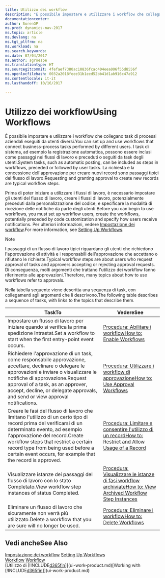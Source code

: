 ```yaml
---
title: Utilizzo dei workflow
description: "È possibile impostare e utilizzare i workflow che collegano task di processi aziendali eseguiti da utenti diversi. I task di sistema, ad esempio la registrazione automatica, possono essere inclusi come passaggi nei flussi di lavoro e preceduti o seguiti da task degli utenti. La richiesta e la concessione dell'approvazione per creare nuovi record sono passaggi tipici del workflow."
documentationcenter: 
author: SorenGP
ms.prod: dynamics-nav-2017
ms.topic: article
ms.devlang: na
ms.tgt_pltfrm: na
ms.workload: na
ms.search.keywords: 
ms.date: 07/04/2017
ms.author: sgroespe
ms.translationtype: HT
ms.sourcegitcommit: 4fefaef7380ac10836fcac404eea006f55d8556f
ms.openlocfilehash: 0032a2018feee31b1eed52bb41d1ab916c47a912
ms.contentlocale: it-it
ms.lasthandoff: 10/16/2017

---
```

# <a name="using-workflows"></a><span data-ttu-id="e521a-105">Utilizzo dei workflow</span><span class="sxs-lookup"><span data-stu-id="e521a-105">Using Workflows</span></span>
<span data-ttu-id="e521a-106">È possibile impostare e utilizzare i workflow che collegano task di processi aziendali eseguiti da utenti diversi.</span><span class="sxs-lookup"><span data-stu-id="e521a-106">You can set up and use workflows that connect business-process tasks performed by different users.</span></span> <span data-ttu-id="e521a-107">I task di sistema, ad esempio la registrazione automatica, possono essere inclusi come passaggi nei flussi di lavoro e preceduti o seguiti da task degli utenti.</span><span class="sxs-lookup"><span data-stu-id="e521a-107">System tasks, such as automatic posting, can be included as steps in workflows, preceded or followed by user tasks.</span></span> <span data-ttu-id="e521a-108">La richiesta e la concessione dell'approvazione per creare nuovi record sono passaggi tipici del flusso di lavoro.</span><span class="sxs-lookup"><span data-stu-id="e521a-108">Requesting and granting approval to create new records are typical workflow steps.</span></span>  

 <span data-ttu-id="e521a-109">Prima di poter iniziare a utilizzare i flussi di lavoro, è necessario impostare gli utenti del flusso di lavoro, creare i flussi di lavoro, potenzialmente preceduti dalla personalizzazione del codice, e specificare la modalità di ricezione delle notifiche da parte degli utenti.</span><span class="sxs-lookup"><span data-stu-id="e521a-109">Before you can begin to use workflows, you must set up workflow users, create the workflows, potentially preceded by code customization and specify how users receive notifications.</span></span> <span data-ttu-id="e521a-110">Per ulteriori informazioni, vedere [Impostazione dei workflow](across-set-up-workflows.md).</span><span class="sxs-lookup"><span data-stu-id="e521a-110">For more information, see [Setting Up Workflows](across-set-up-workflows.md).</span></span>  

> [!NOTE]  
>  <span data-ttu-id="e521a-111">I passaggi di un flusso di lavoro tipici riguardano gli utenti che richiedono l'approvazione di attività e i responsabili dell'approvazione che accettano o rifiutano le richieste.</span><span class="sxs-lookup"><span data-stu-id="e521a-111">Typical workflow steps are about users who request approval of tasks and approvers accepting or rejecting approval requests.</span></span> <span data-ttu-id="e521a-112">Di conseguenza, molti argomenti che trattano l'utilizzo dei workflow fanno riferimento alle approvazioni.</span><span class="sxs-lookup"><span data-stu-id="e521a-112">Therefore, many topics about how to use workflows refer to approvals.</span></span>  

 <span data-ttu-id="e521a-113">Nella tabella seguente viene descritta una sequenza di task, con collegamenti agli argomenti che li descrivono.</span><span class="sxs-lookup"><span data-stu-id="e521a-113">The following table describes a sequence of tasks, with links to the topics that describe them.</span></span>  

|<span data-ttu-id="e521a-114">**Task**</span><span class="sxs-lookup"><span data-stu-id="e521a-114">**To**</span></span>|<span data-ttu-id="e521a-115">**Vedere**</span><span class="sxs-lookup"><span data-stu-id="e521a-115">**See**</span></span>|  
|------------|-------------|  
|<span data-ttu-id="e521a-116">Impostare un flusso di lavoro per iniziare quando si verifica la prima spedizione Intrastat.</span><span class="sxs-lookup"><span data-stu-id="e521a-116">Set a workflow to start when the first entry-point event occurs.</span></span>|[<span data-ttu-id="e521a-117">Procedura: Abilitare i workflow</span><span class="sxs-lookup"><span data-stu-id="e521a-117">How to: Enable Workflows</span></span>](across-how-to-enable-workflows.md)|  
|<span data-ttu-id="e521a-118">Richiedere l'approvazione di un task, come responsabile approvazione, accettare, declinare o delegare le approvazioni e inviare o visualizzare le notifiche di approvazione.</span><span class="sxs-lookup"><span data-stu-id="e521a-118">Request approval of a task, as an approver, accept, decline, or delegate approvals, and send or view approval notifications.</span></span>|[<span data-ttu-id="e521a-119">Procedura: Utilizzare i workflow di approvazione</span><span class="sxs-lookup"><span data-stu-id="e521a-119">How to: Use Approval Workflows</span></span>](across-how-use-approval-workflows.md)|  
|<span data-ttu-id="e521a-120">Creare le fasi del flusso di lavoro che limitano l'utilizzo di un certo tipo di record prima del verificarsi di un determinato evento, ad esempio l'approvazione del record.</span><span class="sxs-lookup"><span data-stu-id="e521a-120">Create workflow steps that restrict a certain record type from being used before a certain event occurs, for example that the record is approved.</span></span>|[<span data-ttu-id="e521a-121">Procedura: Limitare e consentire l'utilizzo di un record</span><span class="sxs-lookup"><span data-stu-id="e521a-121">How to: Restrict and Allow Usage of a Record</span></span>](across-how-to-restrict-and-allow-usage-of-a-record.md)|  
|<span data-ttu-id="e521a-122">Visualizzare istanze dei passaggi del flusso di lavoro con lo stato Completato.</span><span class="sxs-lookup"><span data-stu-id="e521a-122">View workflow step instances of status Completed.</span></span>|[<span data-ttu-id="e521a-123">Procedura: Visualizzare le istanze di fasi workflow archiviate</span><span class="sxs-lookup"><span data-stu-id="e521a-123">How to: View Archived Workflow Step Instances</span></span>](across-how-to-view-archived-workflow-step-instances.md)|  
|<span data-ttu-id="e521a-124">Eliminare un flusso di lavoro che sicuramente non verrà più utilizzato.</span><span class="sxs-lookup"><span data-stu-id="e521a-124">Delete a workflow that you are sure will no longer be used.</span></span>|[<span data-ttu-id="e521a-125">Procedura: Eliminare i workflow</span><span class="sxs-lookup"><span data-stu-id="e521a-125">How to: Delete Workflows</span></span>](across-how-to-delete-workflows.md)|  

## <a name="see-also"></a><span data-ttu-id="e521a-126">Vedi anche</span><span class="sxs-lookup"><span data-stu-id="e521a-126">See Also</span></span>  
<span data-ttu-id="e521a-127">[Impostazione dei workflow](across-set-up-workflows.md) </span><span class="sxs-lookup"><span data-stu-id="e521a-127">[Setting Up Workflows](across-set-up-workflows.md) </span></span>  
<span data-ttu-id="e521a-128">[Workflow](across-workflow.md) </span><span class="sxs-lookup"><span data-stu-id="e521a-128">[Workflow](across-workflow.md) </span></span>  
<span data-ttu-id="e521a-129">[Utilizzo di [!INCLUDE[d365fin](includes/d365fin_md.md)]](ui-work-product.md)</span><span class="sxs-lookup"><span data-stu-id="e521a-129">[Working with [!INCLUDE[d365fin](includes/d365fin_md.md)]](ui-work-product.md)</span></span>

